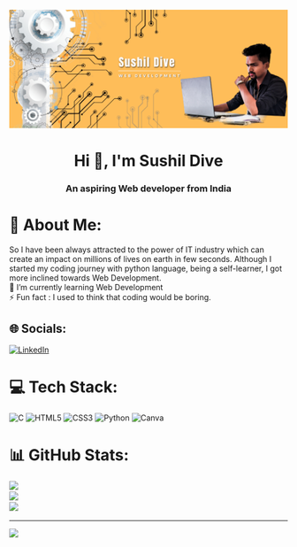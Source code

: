 ![logo](https://github.com/sushildive012/myintroduction/blob/main/profile12.jpg)
<h1 align="center">Hi 👋, I'm Sushil Dive</h1>
<h3 align="center">An aspiring Web developer from India</h3>

# 💫 About Me:
So I have been always attracted to the power of IT industry which can create an impact on millions of lives on earth in few seconds. Although I started my coding journey with python language, being a self-learner, I got more inclined towards Web Development.<br>🌱 I’m currently learning Web Development<br>⚡ Fun fact : I used to think that coding would be boring.

## 🌐 Socials:
[![LinkedIn](https://img.shields.io/badge/LinkedIn-%230077B5.svg?logo=linkedin&logoColor=white)](https://linkedin.com/in/sushildive) 

# 💻 Tech Stack:
![C](https://img.shields.io/badge/c-%2300599C.svg?style=flat&logo=c&logoColor=white) ![HTML5](https://img.shields.io/badge/html5-%23E34F26.svg?style=flat&logo=html5&logoColor=white) ![CSS3](https://img.shields.io/badge/css3-%231572B6.svg?style=flat&logo=css3&logoColor=white) ![Python](https://img.shields.io/badge/python-3670A0?style=flat&logo=python&logoColor=ffdd54) ![Canva](https://img.shields.io/badge/Canva-%2300C4CC.svg?style=flat&logo=Canva&logoColor=white)
# 📊 GitHub Stats:
![](https://github-readme-stats.vercel.app/api?username=sushildive012&theme=yeblu&hide_border=true&include_all_commits=false&count_private=false)<br/>
![](https://github-readme-streak-stats.herokuapp.com/?user=sushildive012&theme=yeblu&hide_border=true)<br/>
![](https://github-readme-stats.vercel.app/api/top-langs/?username=sushildive012&theme=yeblu&hide_border=true&include_all_commits=false&count_private=false&layout=compact)

---
[![](https://visitcount.itsvg.in/api?id=sushildive012&icon=0&color=1)](https://visitcount.itsvg.in)

<!-- Proudly created with GPRM ( https://gprm.itsvg.in ) -->
